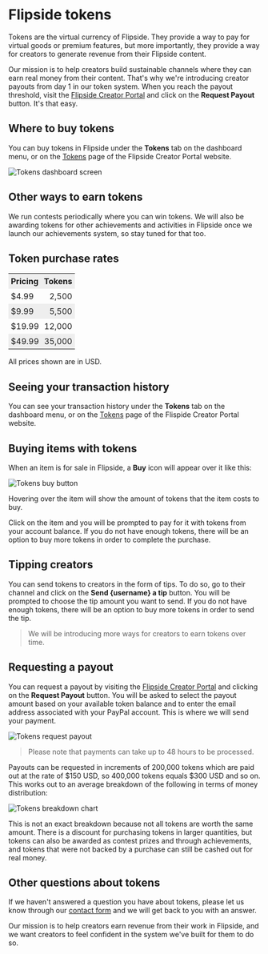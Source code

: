 # Flipside tokens

Tokens are the virtual currency of Flipside. They provide a way to pay for virtual goods or premium features, but more importantly, they provide a way for creators to generate revenue from their Flipside content.

Our mission is to help creators build sustainable channels where they can earn real money from their content. That's why we're introducing creator payouts from day 1 in our token system. When you reach the payout threshold, visit the [Flipside Creator Portal](/user) and click on the **Request Payout** button. It's that easy.

## Where to buy tokens

You can buy tokens in Flipside under the **Tokens** tab on the dashboard menu, or on the [Tokens](/tokens) page of the Flipside Creator Portal website.

![Tokens dashboard screen](https://flipside.nyc3.cdn.digitaloceanspaces.com/docs/screenshots/tokens_dashboard.jpg)

## Other ways to earn tokens

We run contests periodically where you can win tokens. We will also be awarding tokens for other achievements and activities in Flipside once we launch our achievements system, so stay tuned for that too.

## Token purchase rates

<table style="width: 200px">
	<tr style="background-color: #eee">
		<th style="text-align: left; padding: 5px">Pricing</th>
		<th style="text-align: right; padding: 5px">Tokens</th>
	</tr>
	<tr>
		<td style="text-align: left; padding: 5px">$4.99</td>
		<td style="text-align: right; padding: 5px">2,500</td>
	</tr>
	<tr style="background-color: #eee">
		<td style="text-align: left; padding: 5px">$9.99</td>
		<td style="text-align: right; padding: 5px">5,500</td>
	</tr>
	<tr>
		<td style="text-align: left; padding: 5px">$19.99</td>
		<td style="text-align: right; padding: 5px">12,000</td>
	</tr>
	<tr style="background-color: #eee">
		<td style="text-align: left; padding: 5px">$49.99</td>
		<td style="text-align: right; padding: 5px">35,000</td>
	</tr>
</table>

All prices shown are in USD.

## Seeing your transaction history

You can see your transaction history under the **Tokens** tab on the dashboard menu, or on the [Tokens](/tokens) page of the Flispide Creator Portal website.

## Buying items with tokens

When an item is for sale in Flipside, a **Buy** icon will appear over it like this:

![Tokens buy button](https://flipside.nyc3.cdn.digitaloceanspaces.com/docs/screenshots/tokens_buy_button.jpg)

Hovering over the item will show the amount of tokens that the item costs to buy.

Click on the item and you will be prompted to pay for it with tokens from your account balance. If you do not have enough tokens, there will be an option to buy more tokens in order to complete the purchase.

## Tipping creators

You can send tokens to creators in the form of tips. To do so, go to their channel and click on the **Send {username} a tip** button. You will be prompted to choose the tip amount you want to send. If you do not have enough tokens, there will be an option to buy more tokens in order to send the tip.

> We will be introducing more ways for creators to earn tokens over time.

## Requesting a payout

You can request a payout by visiting the [Flipside Creator Portal](/user) and clicking on the **Request Payout** button. You will be asked to select the payout amount based on your available token balance and to enter the email address associated with your PayPal account. This is where we will send your payment.

![Tokens request payout](https://flipside.nyc3.cdn.digitaloceanspaces.com/docs/screenshots/tokens_request_payout.png)

> Please note that payments can take up to 48 hours to be processed.

Payouts can be requested in increments of 200,000 tokens which are paid out at the rate of $150 USD, so 400,000 tokens equals $300 USD and so on. This works out to an average breakdown of the following in terms of money distribution:

![Tokens breakdown chart](https://flipside.nyc3.cdn.digitaloceanspaces.com/docs/screenshots/tokens_breakdown_chart.png)

This is not an exact breakdown because not all tokens are worth the same amount. There is a discount for purchasing tokens in larger quantities, but tokens can also be awarded as contest prizes and through achievements, and tokens that were not backed by a purchase can still be cashed out for real money.

## Other questions about tokens

If we haven't answered a question you have about tokens, please let us know through our [contact form](/contact) and we will get back to you with an answer.

Our mission is to help creators earn revenue from their work in Flipside, and we want creators to feel confident in the system we've built for them to do so.
